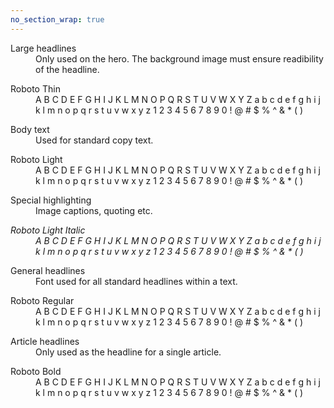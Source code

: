 ```yaml
---
no_section_wrap: true
---
```

<div id="typography" class="hold">
  <aside>
    <dl>
      <dt>Large headlines</dt>
      <dd>Only used on the hero. The background image must ensure readibility of the headline.</dd>
    </dl>
  </aside>
  <dl class="bside">
    <dt class="sans thin">Roboto Thin</dt>
    <dd class="sans thin">
      <span>A B C D E F G H I J K L M N O P Q R S T U V W X Y Z</span>
      <span>a b c d e f g h i j k l m n o p q r s t u v w x y z</span>
      <span>1 2 3 4 5 6 7 8 9 0 ! @ # $ % ^ & * ( )</span>
    </dd>
  </dl>

  <aside>
    <dl>
      <dt>Body text</dt>
      <dd>Used for standard copy text.</dd>
    </dl>
  </aside>
  <dl class="bside">
    <dt class="sans light">Roboto Light</dt>
    <dd class="sans light">
      <span>A B C D E F G H I J K L M N O P Q R S T U V W X Y Z</span>
      <span>a b c d e f g h i j k l m n o p q r s t u v w x y z</span>
      <span>1 2 3 4 5 6 7 8 9 0 ! @ # $ % ^ & * ( )</span>
    </dd>
  </dl>

  <aside>
    <dl>
      <dt>Special highlighting</dt>
      <dd>Image captions, quoting etc.</dd>
    </dl>
  </aside>
  <dl class="bside">
    <dt class="sans light"><em>Roboto Light Italic</em></dt>
    <dd class="sans light"><em>
      <span>A B C D E F G H I J K L M N O P Q R S T U V W X Y Z</span>
      <span>a b c d e f g h i j k l m n o p q r s t u v w x y z</span>
      <span>1 2 3 4 5 6 7 8 9 0 ! @ # $ % ^ & * ( )</span>
    </em></dd>
  </dl>

  <aside>
    <dl>
      <dt>General headlines</dt>
      <dd>Font used for all standard headlines within a text.</dd>
    </dl>
  </aside>
  <dl class="bside">
    <dt class="sans regular">Roboto Regular</dt>
    <dd class="sans regular">
      <span>A B C D E F G H I J K L M N O P Q R S T U V W X Y Z</span>
      <span>a b c d e f g h i j k l m n o p q r s t u v w x y z</span>
      <span>1 2 3 4 5 6 7 8 9 0 ! @ # $ % ^ & * ( )</span>
    </dd>
  </dl>

  <aside>
    <dl>
      <dt>Article headlines</dt>
      <dd>Only used as the headline for a single article.</dd>
    </dl>
  </aside>
  <dl class="bside">
    <dt class="sans bold">Roboto Bold</dt>
    <dd class="sans bold">
      <span>A B C D E F G H I J K L M N O P Q R S T U V W X Y Z</span>
      <span>a b c d e f g h i j k l m n o p q r s t u v w x y z</span>
      <span>1 2 3 4 5 6 7 8 9 0 ! @ # $ % ^ & * ( )</span>
    </dd>
  </dl>

</div>
